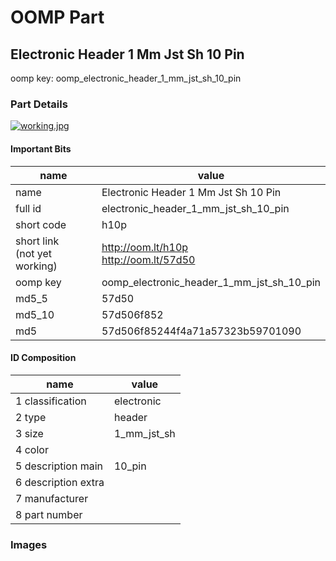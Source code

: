 # OOMP Part  
## Electronic Header 1 Mm Jst Sh 10 Pin  
  
oomp key: oomp_electronic_header_1_mm_jst_sh_10_pin  
  
### Part Details  
  
[![working.jpg](working_600.jpg)](working.jpg)  
  
#### Important Bits  
| name | value | 
| --- | --- | 
| name | Electronic Header 1 Mm Jst Sh 10 Pin | 
| full id | electronic_header_1_mm_jst_sh_10_pin | 
| short code | h10p | 
| short link<br>(not yet working) | http://oom.lt/h10p<br>http://oom.lt/57d50 | 
| oomp key | oomp_electronic_header_1_mm_jst_sh_10_pin | 
| md5_5 | 57d50 | 
| md5_10 | 57d506f852 | 
| md5 | 57d506f85244f4a71a57323b59701090 | 
#### ID Composition  
| name | value | 
| --- | --- | 
| 1 classification | electronic | 
| 2 type | header | 
| 3 size | 1_mm_jst_sh | 
| 4 color |  | 
| 5 description main | 10_pin | 
| 6 description extra |  | 
| 7 manufacturer |  | 
| 8 part number |  | 
### Images  
